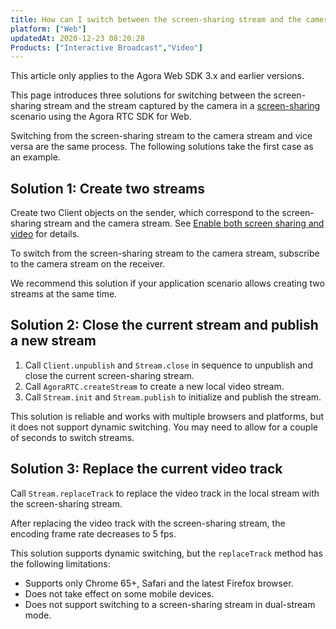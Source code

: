 ```yaml
---
title: How can I switch between the screen-sharing stream and the camera stream?
platform: ["Web"]
updatedAt: 2020-12-23 08:20:28
Products: ["Interactive Broadcast","Video"]
---
```

<div class="alert note">This article only applies to the Agora Web SDK 3.x and earlier versions.</div>

This page introduces three solutions for switching between the screen-sharing stream and the stream captured by the camera in a [screen-sharing](https://docs.agora.io/en/Interactive%20Broadcast/screensharing_web?platform=Web) scenario using the Agora RTC SDK for Web.

Switching from the screen-sharing stream to the camera stream and vice versa are the same process. The following solutions take the first case as an example.

## Solution 1: Create two streams
Create two Client objects on the sender, which correspond to the screen-sharing stream and the camera stream. See [Enable both screen sharing and video](https://docs.agora.io/en/Interactive%20Broadcast/screensharing_web?platform=Web#a-name--bothaenable-both-screen-sharing-and-video) for details.

To switch from the screen-sharing stream to the camera stream, subscribe to the camera stream on the receiver.

We recommend this solution if your application scenario allows creating two streams at the same time.

## Solution 2: Close the current stream and publish a new stream
1. Call `Client.unpublish` and `Stream.close` in sequence to unpublish and close the current screen-sharing stream.
2. Call `AgoraRTC.createStream` to create a new local video stream.
3. Call `Stream.init` and `Stream.publish` to initialize and publish the stream.

This solution is reliable and works with multiple browsers and platforms, but it does not support dynamic switching. You may need to allow for a couple of seconds to switch streams.

## Solution 3: Replace the current video track
Call `Stream.replaceTrack` to replace the video track in the local stream with the screen-sharing stream.

<div class="alert note">After replacing the video track with the screen-sharing stream, the encoding frame rate decreases to 5 fps.</div>

This solution supports dynamic switching, but the `replaceTrack` method has the following limitations:

- Supports only Chrome 65+, Safari and the latest Firefox browser.
- Does not take effect on some mobile devices.
- Does not support switching to a screen-sharing stream in dual-stream mode.
